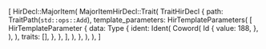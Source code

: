 [
    HirDecl::MajorItem(
        MajorItemHirDecl::Trait(
            TraitHirDecl {
                path: TraitPath(`std::ops::Add`),
                template_parameters: HirTemplateParameters(
                    [
                        HirTemplateParameter {
                            data: Type {
                                ident: Ident(
                                    Coword(
                                        Id {
                                            value: 188,
                                        },
                                    ),
                                ),
                                traits: [],
                            },
                        },
                    ],
                ),
            },
        ),
    ),
]